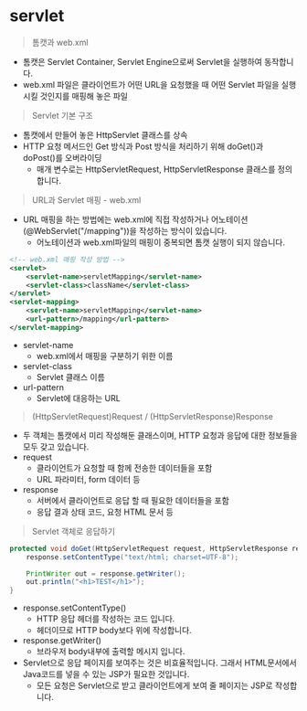 <!--
date: 20200101
title: test
desc: test
-->

# servlet
> 톰캣과 web.xml
- 톰캣은 Servlet Container, Servlet Engine으로써 Servlet을 실행하여 동작합니다.
- web.xml 파일은 클라이언트가 어떤 URL을 요청했을 때 어떤 Servlet 파일을 실행시킬 것인지를 매핑해 놓은 파일

> Servlet 기본 구조
- 톰캣에서 만들어 놓은 HttpServlet 클래스를 상속
- HTTP 요청 메서드인 Get 방식과 Post 방식을 처리하기 위해 doGet()과 doPost()를 오버라이딩
    - 매개 변수로는 HttpServletRequest, HttpServletResponse 클래스를 정의합니다.

> URL과 Servlet 매핑 - web.xml
- URL 매핑을 하는 방법에는 web.xml에 직접 작성하거나 어노테이션(@WebServlet("/mapping"))을 작성하는 방식이 있습니다.
    - 어노테이션과 web.xml파일의 매핑이 중복되면 톰캣 실행이 되지 않습니다.
~~~xml
<!-- web.xml 매핑 작성 방법 -->
<servlet>
    <servlet-name>servletMapping</servlet-name>
    <servlet-class>className</servlet-class>
</servlet>
<servlet-mapping>
    <servlet-name>servletMapping</servlet-name>
    <url-pattern>/mapping</url-pattern>
</servlet-mapping>
~~~
- servlet-name
    - web.xml에서 매핑을 구분하기 위한 이름
- servlet-class
    - Servlet 클래스 이름
- url-pattern
    - Servlet에 대응하는 URL

> (HttpServletRequest)Request / (HttpServletResponse)Response
- 두 객체는 톰캣에서 미리 작성해둔 클래스이며, HTTP 요청과 응답에 대한 정보들을 모두 갖고 있습니다.
- request
    - 클라이언트가 요청할 때 함께 전송한 데이터들을 포함
    - URL 파라미터, form 데이터 등
- response
    - 서버에서 클라이언트로 응답 할 때 필요한 데이터들을 포함
    - 응답 결과 상태 코드, 요청 HTML 문서 등

> Servlet 객체로 응답하기
~~~java
protected void doGet(HttpServletRequest request, HttpServletResponse response) throws ServletException, IOException {
    response.setContentType("text/html; charset=UTF-8");

    PrintWriter out = response.getWriter();
    out.println("<h1>TEST</h1>");
}
~~~
- response.setContentType()
    - HTTP 응답 헤더를 작성하는 코드 입니다.
    - 헤더이므로 HTTP body보다 위에 작성합니다.
- response.getWriter()
    - 브라우저 body내부에 출력할 메시지 입니다.
- Servlet으로 응답 페이지를 보여주는 것은 비효율적입니다.
그래서 HTML문서에서 Java코드를 넣을 수 있는 JSP가 필요한 것입니다.
    - 모든 요청은 Servlet으로 받고 클라이언트에게 보여 줄 페이지는 JSP로 작성합니다.
